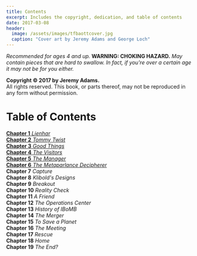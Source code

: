 ```yaml
---
title: Contents
excerpt: Includes the copyright, dedication, and table of contents
date: 2017-03-08
header:
  image: /assets/images/tfbaottcover.jpg
  caption: "Cover art by Jeremy Adams and George Loch"
---
```


*Recommended for ages 4 and up.* **WARNING: CHOKING HAZARD.** *May contain pieces that are hard to swallow. In fact, if you're over a certain age it may not be for you either.* 


**Copyright &copy; 2017 by Jeremy Adams.**<br>
All rights reserved. This book, or parts thereof, may not be reproduced in any form without permission.


# Table of Contents

[**Chapter 1** *Lienhar*](http://www.jetadams.com/tfbaott/chapter1/)<br>
[**Chapter 2** *Tommy Twist*](http://www.jetadams.com/tfbaott/chapter2/)<br>
[**Chapter 3** *Good Things*](http://www.jetadams.com/tfbaott/chapter3/)<br>
[**Chapter 4** *The Visitors*](http://www.jetadams.com/tfbaott/chapter4/)<br>
[**Chapter 5** *The Manager*](http://www.jetadams.com/tfbaott/chapter5/)<br>
[**Chapter 6** *The Metaparlance Decipherer*](http://www.jetadams.com/tfbaott/chapter6/)<br>
**Chapter 7** *Capture*<br>
**Chapter 8** *Klibold's Designs*<br>
**Chapter 9** *Breakout*<br>
**Chapter 10** *Reality Check*<br>
**Chapter 11** *A Friend*<br>
**Chapter 12** *The Operations Center*<br>
**Chapter 13** *History of IBoMB*<br>
**Chapter 14** *The Merger*<br>
**Chapter 15** *To Save a Planet*<br>
**Chapter 16** *The Meeting*<br>
**Chapter 17** *Rescue*<br>
**Chapter 18** *Home*<br>
**Chapter 19** *The End?*<br>
